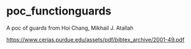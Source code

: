 # poc_functionguards
A poc of guards from Hoi Chang, Mikhail J. Atallah 

https://www.cerias.purdue.edu/assets/pdf/bibtex_archive/2001-49.pdf


